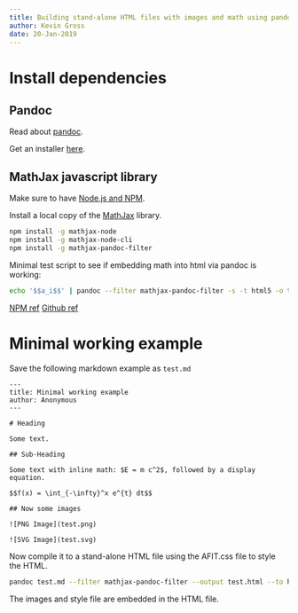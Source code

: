 ```yaml
---
title: Building stand-alone HTML files with images and math using pandoc and MathJax
author: Kevin Gross
date: 20-Jan-2019
---
```


# Install dependencies

## Pandoc
Read about [pandoc](https://pandoc.org).

Get an installer [here](https://github.com/jgm/pandoc/releases).

## MathJax javascript library

Make sure to have [Node.js and NPM](https://nodejs.org/en/).

Install a local copy of the [MathJax](https://www.mathjax.org) library.

```bash
npm install -g mathjax-node
npm install -g mathjax-node-cli
npm install -g mathjax-pandoc-filter
```

Minimal test script to see if embedding math into html via pandoc is working:

```bash
echo '$$a_i$$' | pandoc --filter mathjax-pandoc-filter -s -t html5 -o test.html
```

[NPM ref](https://www.npmjs.com/package/mathjax-pandoc-filter)
[Github ref](https://github.com/lierdakil/mathjax-pandoc-filter)

# Minimal working example

Save the following markdown example as `test.md`

```
---
title: Minimal working example
author: Anonymous
---

# Heading

Some text.

## Sub-Heading

Some text with inline math: $E = m c^2$, followed by a display equation.

$$f(x) = \int_{-\infty}^x e^{t} dt$$

## Now some images

![PNG Image](test.png)

![SVG Image](test.svg)
```

Now compile it to a stand-alone HTML file using the AFIT.css file to style the HTML.

```bash
pandoc test.md --filter mathjax-pandoc-filter --output test.html --to html5 --from markdown --standalone --self-contained --css AFIT.css
```

The images and style file are embedded in the HTML file.
